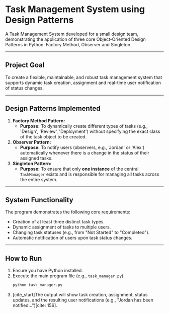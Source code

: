 # Task Management System using Design Patterns

A Task Management System developed for a small design team, demonstrating the application of three core Object-Oriented Design Patterns in Python: Factory Method, Observer and Singleton.

---

##  Project Goal

To create a flexible, maintainable, and robust task management system that supports dynamic task creation, assignment and real-time user notification of status changes.

---

## Design Patterns Implemented

1.  **Factory Method Pattern:**
    * **Purpose:** To dynamically create different types of tasks (e.g., 'Design', 'Review', 'Deployment') without specifying the exact class of the task object to be created.
2.  **Observer Pattern:**
    * **Purpose:** To notify users (observers, e.g., 'Jordan' or 'Alex') automatically whenever there is a change in the status of their assigned tasks.
3.  **Singleton Pattern:**
    * **Purpose:** To ensure that only **one instance** of the central `TaskManager` exists and is responsible for managing all tasks across the entire system.

---

## System Functionality

The program demonstrates the following core requirements:

* Creation of at least three distinct task types.
* Dynamic assignment of tasks to multiple users.
* Changing task statuses (e.g., from "Not Started" to "Completed").
* Automatic notification of users upon task status changes.

---

## How to Run

1.  Ensure you have Python installed.
2.  Execute the main program file (e.g., `task_manager.py`).
    ```bash
    python task_manager.py
    ```
3.  [cite_start]The output will show task creation, assignment, status updates, and the resulting user notifications (e.g., "Jordan has been notified...")[cite: 156].
